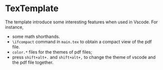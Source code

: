 # TexTemplate

The template introduce some interesting features when used in Vscode. For instance, 
- some math shorthands.
- `\ifcompact` command in `main.tex` to obtain a compact view of the pdf file.
- `color.*` files for the themes of pdf files;
- press `shift+alt+.` and `shift+alt+,` to change the theme of vscode and the pdf file together. 
